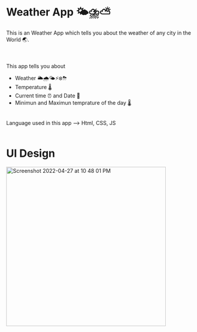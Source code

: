 # Weather App 🌤⛈⛅️
This is an Weather App which tells you about the weather of any city in the World 🌏.
<br>
<br>
<br>

This app tells you about
<ul>
  <li>Weather 🌥🌧🌤⚡️❄️⛈</li>
  <li>Temperature 🌡</li>
  <li>Current time ⏰  and Date 📆</li>
   <li>Minimun and Maximun temprature of the day 🌡</li>
</ul>
<br>
Language used in this app --> Html, CSS, JS

<br>
<br>

# UI Design

<img width="426" alt="Screenshot 2022-04-27 at 10 48 01 PM" src="https://user-images.githubusercontent.com/90901154/165583058-cf50d1ce-cb69-4676-b74a-12e87b7d53a0.png">
